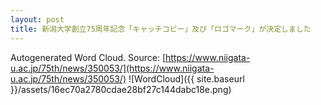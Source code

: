 ```yaml
---
layout: post
title: 新潟大学創立75周年記念「キャッチコピー」及び「ロゴマーク」が決定しました
---
```

Autogenerated Word Cloud.
Source\: [https://www.niigata-u.ac.jp/75th/news/350053/](https://www.niigata-u.ac.jp/75th/news/350053/)
![WordCloud]({{ site.baseurl }}/assets/16ec70a2780cdae28bf27c144dabc18e.png)